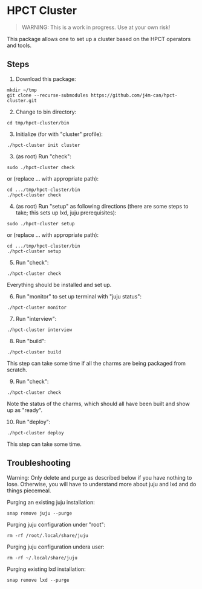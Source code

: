 # HPCT Cluster

> WARNING: This is a work in progress. Use at your own risk!

This package allows one to set up a cluster based on the HPCT
operators and tools.

## Steps

1. Download this package:

```
mkdir ~/tmp
git clone --recurse-submodules https://github.com/j4m-can/hpct-cluster.git
```

2. Change to bin directory:

```
cd tmp/hpct-cluster/bin
```

3. Initialize (for with "cluster" profile):

```
./hpct-cluster init cluster
```

3. (as root) Run "check":

```
sudo ./hpct-cluster check
```

or (replace ... with appropriate path):

```
cd .../tmp/hpct-cluster/bin
./hpct-cluster check
```

4. (as root) Run "setup" as following directions (there are some
steps to take; this sets up lxd, juju prerequisites):

```
sudo ./hpct-cluster setup
```

or (replace ... with appropriate path):

```
cd .../tmp/hpct-cluster/bin
./hpct-cluster setup
```

5. Run "check":

```
./hpct-cluster check
```

Everything should be installed and set up.

6. Run "monitor" to set up terminal with "juju status":

```
./hpct-cluster monitor
```

7. Run "interview":

```
./hpct-cluster interview
```

8. Run "build":

```
./hpct-cluster build
```

This step can take some time if all the charms are being packaged from
scratch.

9. Run "check":

```
./hpct-cluster check
```

Note the status of the charms, which should all have been built and
show up as "ready".

10. Run "deploy":

```
./hpct-cluster deploy
```

This step can take some time.

## Troubleshooting

Warning: Only delete and purge as described below if you have nothing
to lose. Otherwise, you will have to understand more about juju and
lxd and do things piecemeal.

Purging an existing juju installation:

```
snap remove juju --purge
```

Purging juju configuration under "root":

```
rm -rf /root/.local/share/juju
```

Purging juju configuration undera user:

```
rm -rf ~/.local/share/juju
```

Purging existing lxd installation:

```
snap remove lxd --purge
```
